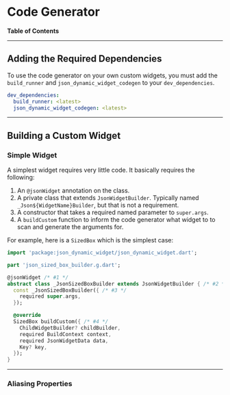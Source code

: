 # Code Generator

<!-- START doctoc generated TOC please keep comment here to allow auto update -->
<!-- DON'T EDIT THIS SECTION, INSTEAD RE-RUN doctoc TO UPDATE -->
**Table of Contents**

<!-- END doctoc generated TOC please keep comment here to allow auto update -->

---

## Adding the Required Dependencies

To use the code generator on your own custom widgets, you must add the `build_runner` and `json_dynamic_widget_codegen` to your `dev_dependencies`.

```yaml
dev_dependencies:
  build_runner: <latest>
  json_dynamic_widget_codegen: <latest>
```

---

## Building a Custom Widget

### Simple Widget

A simplest widget requires very little code.  It basically requires the following:

1. An `@jsonWidget` annotation on the class.
1. A private class that extends `JsonWidgetBuilder`.  Typically named `_Json${WidgetName}Builder`, but that is not a requirement.
1. A constructor that takes a required named parameter to `super.args`.
1. A `buildCustom` function to inform the code generator what widget to to scan and generate the arguments for.


For example, here is a `SizedBox` which is the simplest case:

```dart
import 'package:json_dynamic_widget/json_dynamic_widget.dart';

part 'json_sized_box_builder.g.dart';

@jsonWidget /* #1 */
abstract class _JsonSizedBoxBuilder extends JsonWidgetBuilder { /* #2 */
  const _JsonSizedBoxBuilder({ /* #3 */
    required super.args,
  });

  @override
  SizedBox buildCustom({ /* #4 */
    ChildWidgetBuilder? childBuilder,
    required BuildContext context,
    required JsonWidgetData data,
    Key? key,
  });
}
```

---

### Aliasing Properties

